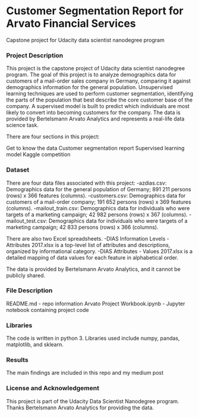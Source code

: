 # Customer Segmentation Report for Arvato Financial Services

Capstone project for Udacity data scientist nanodegree program

### Project Description

This project is the capstone project of Udacity data scientist nanodegree program. The goal of this project is to analyze demographics data for customers of a mail-order sales company in Germany, comparing it against demographics information for the general population. Unsupervised learning techniques are used to perform customer segmentation, identifying the parts of the population that best describe the core customer base of the company. A supervised model is built to predict which individuals are most likely to convert into becoming customers for the company. The data is provided by Bertelsmann Arvato Analytics and represents a real-life data science task.

There are four sections in this project:

Get to know the data
Customer segmentation report
Supervised learning model
Kaggle competition

### Dataset

There are four data files associated with this project: -azdias.csv: Demographics data for the general population of Germany; 891 211 persons (rows) x 366 features (columns). -customers.csv: Demographics data for customers of a mail-order company; 191 652 persons (rows) x 369 features (columns). -mailout_train.csv: Demographics data for individuals who were targets of a marketing campaign; 42 982 persons (rows) x 367 (columns). -mailout_test.csv: Demographics data for individuals who were targets of a marketing campaign; 42 833 persons (rows) x 366 (columns).

There are also two Excel spreadsheets. -DIAS Information Levels - Attributes 2017.xlsx is a top-level list of attributes and descriptions, organized by informational category. -DIAS Attributes - Values 2017.xlsx is a detailed mapping of data values for each feature in alphabetical order.

The data is provided by Bertelsmann Arvato Analytics, and it cannot be publicly shared.

### File Description

README.md - repo information Arvato Project Workbook.ipynb - Jupyter notebook containing project code

### Libraries

The code is written in python 3. Libraries used include numpy, pandas, matplotlib, and sklearn.

### Results

The main findings are included in this repo  and my medium post 

### License and Acknowledgement

This project is part of the Udacity Data Scientist Nanodegree program. Thanks Bertelsmann Arvato Analytics for providing the data.